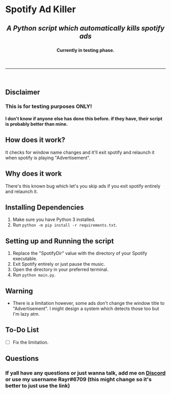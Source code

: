 # Spotify Ad Killer

### <h2 align="center"> <i> <b> A Python script which automatically kills spotify ads</b> </i> </h2>
### <h4 align="center"> <b> Currently in testing phase.</b> </h4>

<br>
<hr>
<br>

## Disclaimer 
<h3> This is for testing purposes ONLY! </h3>
<h4> I don't know if anyone else has done this before. if they have, their script is probably better than mine.

## How does it work?
It checks for window name changes and it'll exit spotify and relaunch it when spotify is playing "Advertisement".

## Why does it work
There's this known bug which let's you skip ads if you exit spotify entirely and relaunch it.

## Installing Dependencies 
1. Make sure you have Python 3 installed.
2. Run `python -m pip install -r requirements.txt`.

## Setting up and Running the script
1. Replace the "SpotifyDir" value with the directory of your Spotify executable.
2. Exit Spotify entirely or just pause the music.
3. Open the directory in your preferred terminal.
4. Run `python main.py`.

## Warning
* There is a limitation however, some ads don't change the window title to "Advertisement". I might design a system which detects those too but I'm lazy atm.

## To-Do List
- [ ] Fix the limitation.

## Questions
### If yall have any questions or just wanna talk, add me on [Discord](https://rayr.ml/LinkInBio) or use my username Rayr#6709 (this might change so it's better to just use the link)
